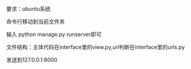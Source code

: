 要求：ubuntu系统

命令行移动到当前文件夹

输入 python manage.py runserver即可

文件结构：主体代码在interface里的view.py,url判断在interface里的urls.py

发送到127.0.0.1:8000